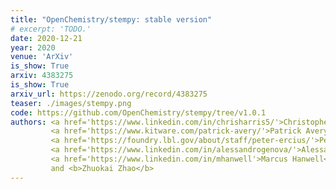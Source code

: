 ```yaml
---
title: "OpenChemistry/stempy: stable version"
# excerpt: 'TODO.'
date: 2020-12-21
year: 2020
venue: 'ArXiv'
is_show: True
arxiv: 4383275
is_show: True
arxiv_url: https://zenodo.org/record/4383275
teaser: ./images/stempy.png
code: https://github.com/OpenChemistry/stempy/tree/v1.0.1
authors: <a href='https://www.linkedin.com/in/chrisharris5/'>Christopher J. Harris</a>
         <a href='https://www.kitware.com/patrick-avery/'>Patrick Avery</a>
         <a href='https://foundry.lbl.gov/about/staff/peter-ercius/'>Peter Ercius</a>
         <a href='https://www.linkedin.com/in/alessandrogenova/'>Alessandro Genova</a>
         <a href='https://www.linkedin.com/in/mhanwell'>Marcus Hanwell</a>
         and <b>Zhuokai Zhao</b>
---
```

